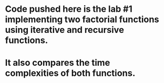 # Code pushed here is the lab #1 implementing two factorial functions using iterative and recursive functions.
# It also compares the time complexities of both functions.
